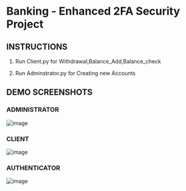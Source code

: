 # Banking - Enhanced 2FA Security Project

## INSTRUCTIONS

1. Run Client.py for Withdrawal,Balance_Add,Balance_check

2. Run Adminstrator.py for Creating new Accounts

## DEMO SCREENSHOTS
### ADMINISTRATOR

![image](https://user-images.githubusercontent.com/104517902/186223918-e3490637-c605-4039-a469-589bb2c88374.png)

### CLIENT

![image](https://user-images.githubusercontent.com/104517902/186224146-874b6c5b-39cb-4b50-b428-0dc6571ba7eb.png)

### AUTHENTICATOR

![image](https://user-images.githubusercontent.com/104517902/186224355-51e4e6cf-d603-4758-80c7-747c86eeddd3.png)
